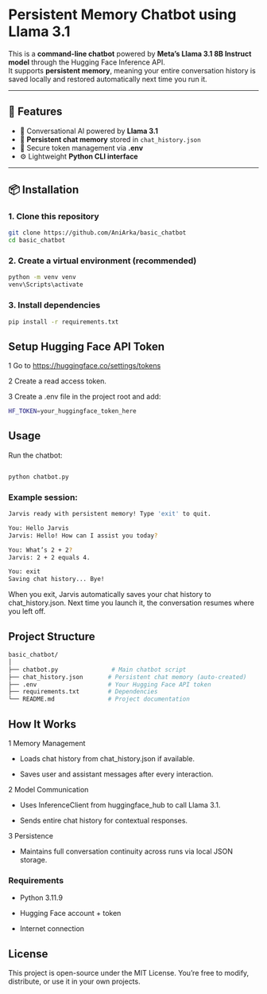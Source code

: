 # Persistent Memory Chatbot using Llama 3.1

This is a **command-line chatbot** powered by **Meta’s Llama 3.1 8B Instruct model** through the Hugging Face Inference API.  
It supports **persistent memory**, meaning your entire conversation history is saved locally and restored automatically next time you run it.

---

## 🚀 Features

- 💬 Conversational AI powered by **Llama 3.1**
- 🧠 **Persistent chat memory** stored in `chat_history.json`
- 🔐 Secure token management via **.env**
- ⚙️ Lightweight **Python CLI interface**

---

## 📦 Installation

### 1. Clone this repository
```bash
git clone https://github.com/AniArka/basic_chatbot
cd basic_chatbot
```
### 2. Create a virtual environment (recommended)
```bash
python -m venv venv
venv\Scripts\activate      
```
### 3. Install dependencies
```bash
pip install -r requirements.txt
```
## Setup Hugging Face API Token

1 Go to https://huggingface.co/settings/tokens

2 Create a read access token.

3 Create a .env file in the project root and add:

```bash
HF_TOKEN=your_huggingface_token_here
```
## Usage

Run the chatbot:

```bash

python chatbot.py
```
### Example session:

```bash
Jarvis ready with persistent memory! Type 'exit' to quit.

You: Hello Jarvis
Jarvis: Hello! How can I assist you today?

You: What’s 2 + 2?
Jarvis: 2 + 2 equals 4.

You: exit
Saving chat history... Bye!
```
When you exit, Jarvis automatically saves your chat history to chat_history.json.
Next time you launch it, the conversation resumes where you left off.

## Project Structure
```bash
basic_chatbot/
│
├── chatbot.py               # Main chatbot script
├── chat_history.json       # Persistent chat memory (auto-created)
├── .env                    # Your Hugging Face API token
├── requirements.txt        # Dependencies
└── README.md               # Project documentation
```
## How It Works

1 Memory Management

 - Loads chat history from chat_history.json if available.

 - Saves user and assistant messages after every interaction.

2 Model Communication

 - Uses InferenceClient from huggingface_hub to call Llama 3.1.

 - Sends entire chat history for contextual responses.

3 Persistence

 - Maintains full conversation continuity across runs via local JSON storage.

### Requirements

 - Python 3.11.9

 - Hugging Face account + token

 - Internet connection

## License
This project is open-source under the MIT License.
You’re free to modify, distribute, or use it in your own projects.

